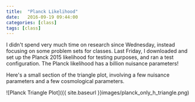```yaml
---
title:  "Planck Likelihood"
date:   2016-09-19 09:44:00
categories: [class]
tags: [class]
---
```

I didn't spend very much time on research since Wednesday, instead focusing on some problem sets for classes. Last Friday, I downloaded and set up the Planck 2015 likelihood for testing purposes, and ran a test configuration. The Planck likelihood has a billion nuisance parameters! 

Here's a small section of the triangle plot, involving a few nuisance parameters and a few cosmological parameters.


![Planck Triangle Plot]({{ site.baseurl }}images/planck_only_h_triangle.png)


